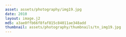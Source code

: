 ```yaml
---
asset: assets/photography/img19.jpg
date: 2010
layout: image.j2
md5: a3ae0ffb66f8faf815c84011ae348add
thumbnail: assets/photography/thumbnails/tn_img19.jpg
---
```


